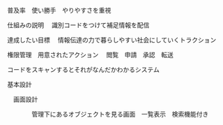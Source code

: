 普及率　使い勝手　やりやすさを重視

仕組みの説明
　識別コードをつけて補足情報を配信
 
達成したい目標
　情報伝達の力で暮らしやすい社会にしていくトラクション
 
権限管理　用意されたアクション
　閲覧　申請　承認　転送

コードをスキャンするとそれがなんだかわかるシステム

基本設計

　画面設計
 
 　　　　管理下にあるオブジェクトを見る画面　一覧表示　検索機能付き
